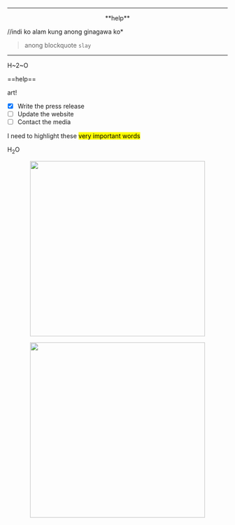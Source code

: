 <p align="center">
 
---
 
 
 
 <p align="center">
  
 <p align="center"> **help**

//indi ko alam kung anong ginagawa ko*

>anong blockquote
 `slay`
 ---
 

 
 H~2~O
 
==help==
 


art!
- [x] Write the press release
- [ ] Update the website
- [ ] Contact the media

I need to highlight these <mark>very important words<mark>
 
 H<sub>2</sub>O
 
<p align="center"> <img src="https://64.media.tumblr.com/3e7362bb23838c753a2e0e9a9f8ed602/tumblr_pdampc3kRG1veo71uo3_1280.png" 
     width="400" 
     height="400" />
 
<p align="center"><img src="https://i.pinimg.com/564x/98/b7/83/98b78352aa9a560064aeff7724ade4dc.jpg" 
     width="400" 
     height="400" />
 </p>
